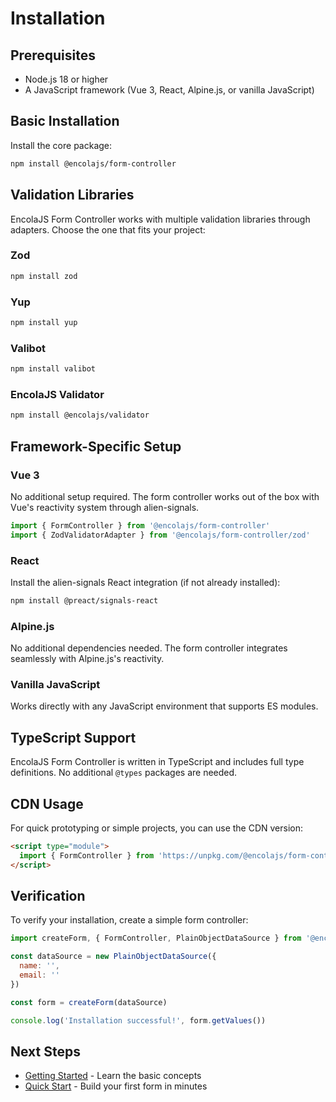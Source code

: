 # Installation

## Prerequisites

- Node.js 18 or higher
- A JavaScript framework (Vue 3, React, Alpine.js, or vanilla JavaScript)

## Basic Installation

Install the core package:

```bash
npm install @encolajs/form-controller
```

## Validation Libraries

EncolaJS Form Controller works with multiple validation libraries through adapters. Choose the one that fits your project:

### Zod

```bash
npm install zod
```

### Yup

```bash
npm install yup
```

### Valibot

```bash
npm install valibot
```

### EncolaJS Validator

```bash
npm install @encolajs/validator
```

## Framework-Specific Setup

### Vue 3

No additional setup required. The form controller works out of the box with Vue's reactivity system through alien-signals.

```javascript
import { FormController } from '@encolajs/form-controller'
import { ZodValidatorAdapter } from '@encolajs/form-controller/zod'
```

### React

Install the alien-signals React integration (if not already installed):

```bash
npm install @preact/signals-react
```

### Alpine.js

No additional dependencies needed. The form controller integrates seamlessly with Alpine.js's reactivity.

### Vanilla JavaScript

Works directly with any JavaScript environment that supports ES modules.

## TypeScript Support

EncolaJS Form Controller is written in TypeScript and includes full type definitions. No additional `@types` packages are needed.

## CDN Usage

For quick prototyping or simple projects, you can use the CDN version:

```html
<script type="module">
  import { FormController } from 'https://unpkg.com/@encolajs/form-controller/dist/index.es.js'
</script>
```

## Verification

To verify your installation, create a simple form controller:

```javascript
import createForm, { FormController, PlainObjectDataSource } from '@encolajs/form-controller'

const dataSource = new PlainObjectDataSource({
  name: '',
  email: ''
})

const form = createForm(dataSource)

console.log('Installation successful!', form.getValues())
```

## Next Steps

- [Getting Started](/getting-started.md) - Learn the basic concepts
- [Quick Start](/quick-start.md) - Build your first form in minutes